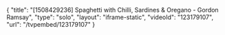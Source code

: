 {
    "title": "[1508429236] Spaghetti with Chilli, Sardines & Oregano - Gordon Ramsay",
    "type": "solo",
    "layout": "iframe-static",
    "videoId": "123179107",
    "url": "\/tvpembed\/123179107"
}